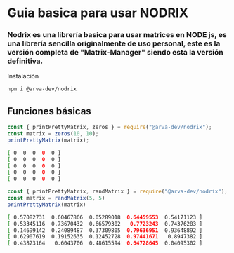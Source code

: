 # Guia basica para usar NODRIX

### Nodrix es una librería basica para usar matrices en NODE js, es una librería sencilla originalmente de uso personal, este es la versión completa de "Matrix-Manager" siendo esta la versión definitiva.

Instalación
```bash
npm i @arva-dev/nodrix
```

## Funciones básicas
```javascript
const { printPrettyMatrix, zeros } = require("@arva-dev/nodrix");
const matrix = zeros(10, 10);
printPrettyMatrix(matrix);
```
```bash
[ 0  0  0  0  0 ]
[ 0  0  0  0  0 ]
[ 0  0  0  0  0 ]
[ 0  0  0  0  0 ]
[ 0  0  0  0  0 ]
```
```javascript
const { printPrettyMatrix, randMatrix } = require("@arva-dev/nodrix");
const matrix = randMatrix(5, 5)
printPrettyMatrix(matrix)
```
```bash
[ 0.57082731  0.60467866  0.05289018  0.64459553  0.54171123 ]
[ 0.53345116  0.73670432  0.66579302   0.7723243  0.74376283 ]
[ 0.14699142  0.24089487  0.37309805  0.79636951  0.93648892 ]
[ 0.62907619  0.19152635  0.12452728  0.97441671   0.8947382 ]
[ 0.43823164   0.6043706  0.48615594  0.64728645  0.04095302 ]
```

